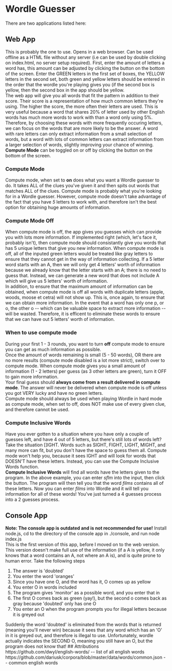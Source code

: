 # Wordle Guesser
There are two applications listed here:
## Web App
This is probably the one to use. Opens in a web browser. Can be used offline as a HTML file without any server (i.e can be used by double clicking on index.html, no server setup required). First, enter the amount of letters a word has, this amount can be adjusted by clicking the button on the bottom of the screen. Enter the GREEN letters in the first set of boxes, the YELLOW letters in the second set, both green and yellow letters should be entered in the order that the wordle you're playing gives you (if the second box is yellow, then the second box in the app should be yellow.
<br>
The web app will give you all words that fit the pattern in addition to their score. Their score is a representation of how much common letters they're using. The higher the score, the more often their letters are used. This is very useful because a word that shares 20% of letter used by other English words has much more words to work with than a word only using 5%. Therefore, by choosing these words with more frequently occuring letters, we can focus on the words that are more likely to be the answer. A word with rare letters can only extract information from a small selection of words, but a word with lots of common letters can extract information from a larger selection of words, slightly improving your chance of winning.
<br>
**Compute Mode** can be toggled on or off by clicking the button on the bottom of the screen.
### Compute Mode
Compute mode, when set to **on** does what you want a Wordle guesser to do. It takes ALL of the clues you've given it and then spits out words that matches ALL of the clues. Compute mode is probably what you're looking for in a Wordle guesser. However, compute mode doesn't take advantage of the fact that you have *5* letters to work with, and therefore isn't the best option for obtaining huge amounts of information.
### Compute Mode Off
When compute mode is off, the app gives you guesses which can provide you with lots more information. If implemented right (which, let's face it, probably isn't), then compute mode should consistantly give you words that has 5 unique letters that give you new information. When compute mode is off, all of the inputed green letters would be treated like gray letters to ensure that they cannot get in the way of information collecting. If a 5 letter word starts with an A, then we will only get 4 letters' worth of information because we already know that the letter starts with an A; there is no need to guess that. Instead, we can generate a new word that does not include A which will give us 5 letters' worth of information.
<br>
In addition, to ensure that the maximum amount of information can be obtained, when compute mode is off all words with duplicate letters (apple, woods, moose et cetra) will not show up. This is, once again, to ensure that we can obtain more information. In the event that a word has only one p, or o, the other o  -- which can be valuable space to extract more information -- will be wasted. Therefore, it is efficent to eliminate these words to ensure that we can have out 5 letters' worth of information.
### When to use compute mode
During your first 1 - 3 rounds, you want to turn **off** compute mode to ensure you can get as much information as possible.
<br>
Once the amount of words remaining is small (5 - 50 words), OR there are no more results (compute mode disabled is a lot more strict), switch over to compute mode.
When compute mode gives you a small amount of information (1 - 2 letters) per guess (as 3 other letters are green), turn it OFF to gain more information.
<br>
Your final guess should **always come from a result delivered in compute mode**. The answer will never be delivered when compute mode is off unless you got VERY lucky and have no green letters.
<br>
Compute mode should always be used when playing Wordle in hard mode as compute mode, when set to off, does NOT make use of every given clue, and therefore cannot be used.
### Compute Inclusive Words
Have you ever gotten to a situation where you have only a couple of guesses left, and have 4 out of 5 letters, but there's still lots of words left?
<br>
Take the situation []IGHT. Words such as SIGHT, FIGHT, LIGHT, MIGHT, and many more can fit, but you don't have the space to guess them all. Compute mode won't help you, because it sees IGHT and will look for words that DOESN'T have these letters. Instead, you can use the Compute Inclusive Words function.
<br>
**Compute Inclusive Words** will find all words have the letters given to the program. In the above example, you can enter *sflm* into the input, then click the button. The program will then tell you that the word *films* contains all of these letters. Now you can enter *films* into Wordle and it will tell you information for all of these words! You've just turned a 4 guesses process into a 2 guesses process.
## Console App
**Note: The console app is outdated and is not recommended for use!**
Install node.js, cd to the directory of the console app in ./console, and run node index.js
<br>
This is the first version of this app, before I moved on to the web version. This version doesn't make full use of the information (if a A is yellow, it only knows that a word contains an A, not where an A is), and is quite prone to human error. Take the following steps
<ol>
  <li>The answer is 'doubted'</li>
  <li>You enter the word 'oranges'</li>
  <li>Since you have one O, and the word has it, O comes up as yellow</li>
  <li>You enter O in words included</li>
  <li>The program gives 'monitor' as a possible word, and you enter that in</li>
  <li>The first O comes back as green (yay!), but the second o comes back as gray because 'doubted' only has one O</li>
  <li>You enter an O when the program prompts you for illegal letters because it is greyed out</li>
</ol>
Suddenly the word 'doubted' is eliminated from the words that is returned (meaning you'll never win) because it sees that any word which has an 'O' in it is greyed out, and therefore is illegal to use. Unfortunately, wordle actually indicates the SECOND O, meaning you still have an O, but the program does not know that!
## Attributions
https://github.com/dwyl/english-words/ -- list of all english words
https://github.com/dariusk/corpora/blob/master/data/words/common.json -- common english words
